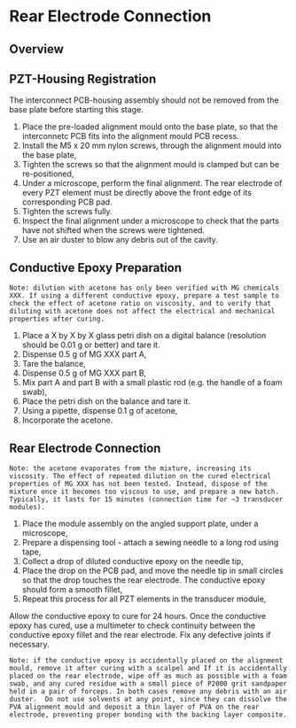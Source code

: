 # Rear Electrode Connection

## Overview

## PZT-Housing Registration
The interconnect PCB-housing assembly should not be removed from the base plate before starting this stage.

1. Place the pre-loaded alignment mould onto the base plate, so that the interconnetc PCB fits into the alignment mould PCB recess.
2. Install the M5 x 20 mm nylon screws, through the alignment mould into the base plate,
3. Tighten the screws so that the alignment mould is clamped but can be re-positioned,
4. Under a microscope, perform the final alignment. The rear electrode of every PZT element must be directly above the front edge of its corresponding PCB pad.
5. Tighten the screws fully.
6. Inspect the final alignment under a microscope to check that the parts have not shifted when the screws were tightened.
7. Use an air duster to blow any debris out of the cavity.

## Conductive Epoxy Preparation

`Note: dilution with acetone has only been verified with MG chemicals XXX. If using a different conductive epoxy, prepare a test sample to check the effect of acetone ratio on viscosity, and to verify that diluting with acetone does not affect the electrical and mechanical properties after curing.`

1. Place a X by X by X glass petri dish on a digital balance (resolution should be 0.01 g or better) and tare it.
2. Dispense 0.5 g of MG XXX part A,
3. Tare the balance,
4. Dispense 0.5 g of MG XXX part B,
5. Mix part A and part B with a small plastic rod (e.g. the handle of a foam swab),
6. Place the petri dish on the balance and tare it.
7. Using a pipette, dispense 0.1 g of acetone,
8. Incorporate the acetone. 

## Rear Electrode Connection

`Note: the acetone evaporates from the mixture, increasing its viscosity. The effect of repeated dilution on the cured electrical properties of MG XXX has not been tested. Instead, dispose of the mixture once it becomes too viscous to use, and prepare a new batch. Typically, it lasts for 15 minutes (connection time for ~3 transducer modules).`

1. Place the module assembly on the angled support plate, under a microscope,
2. Prepare a dispensing tool - attach a sewing needle to a long rod using tape,
3. Collect a drop of diluted conductive epoxy on the needle tip,
4. Place the drop on the PCB pad, and move the needle tip in small circles so that the drop touches the rear electrode. The conductive epoxy should form a smooth fillet,
5. Repeat this process for all PZT elements in the transducer module,

Allow the conductive epoxy to cure for 24 hours. Once the conductive epoxy has cured, use a multimeter to check continuity between the conductive epoxy fillet and the rear electrode. Fix any defective joints if necessary.

`Note: if the conductive epoxy is accidentally placed on the alignment mould, remove it after curing with a scalpel and If it is accidentally placed on the rear electrode, wipe off as much as possible with a foam swab, and any cured residue with a small piece of P2000 grit sandpaper held in a pair of forceps. In both cases remove any debris with an air duster.  Do not use solvents at any point, since they can dissolve the PVA alignment mould and deposit a thin layer of PVA on the rear electrode, preventing proper bonding with the backing layer composite.`






